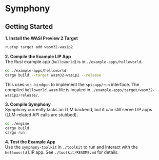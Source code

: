 # Symphony

## Getting Started

**1. Install the WASI Preview 2 Target**
```bash
rustup target add wasm32-wasip2
```

**2. Compile the Example LIP App**  
The Rust example app (`helloworld`) is in `./example-apps/helloworld`.
```bash
cd ./example-apps/helloworld
cargo build --target wasm32-wasip2 --release
```
This uses `wit-bindgen` to implement the `spi:app/run` interface. The compiled `helloworld.wasm` file is located in `./example-apps/target/wasm32-wasip2/release/`.

**3. Compile Symphony**  
Symphony currently lacks an LLM backend, but it can still serve LIP apps (LLM-related API calls are stubbed).
```bash
cd ./engine
cargo build
cargo run
```

**4. Test the Example App**  
Use the `symphony-toolkit` in `./toolkit` to run and interact with the `helloworld` LIP app. See `./toolkit/README.md` for details.